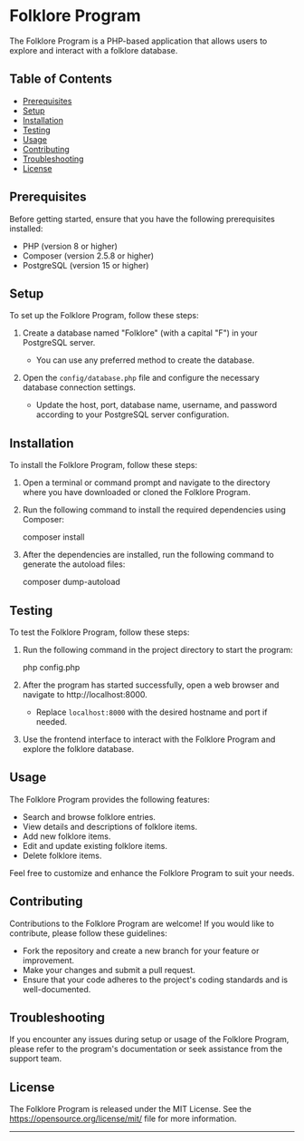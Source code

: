 # 
# Folklore Program

The Folklore Program is a PHP-based application that allows users to explore and interact with a folklore database.

## Table of Contents

- [Prerequisites](#prerequisites)
- [Setup](#setup)
- [Installation](#installation)
- [Testing](#testing)
- [Usage](#usage)
- [Contributing](#contributing)
- [Troubleshooting](#troubleshooting)
- [License](#license)

## Prerequisites

Before getting started, ensure that you have the following prerequisites installed:

- PHP (version 8 or higher)
- Composer (version 2.5.8 or higher)
- PostgreSQL (version 15 or higher)

## Setup

To set up the Folklore Program, follow these steps:

1. Create a database named "Folklore" (with a capital "F") in your PostgreSQL server.
   - You can use any preferred method to create the database.

2. Open the `config/database.php` file and configure the necessary database connection settings.
   - Update the host, port, database name, username, and password according to your PostgreSQL server configuration.

## Installation

To install the Folklore Program, follow these steps:

1. Open a terminal or command prompt and navigate to the directory where you have downloaded or cloned the Folklore Program.

2. Run the following command to install the required dependencies using Composer:

   
   composer install

3. After the dependencies are installed, run the following command to generate the autoload files:


   composer dump-autoload
   

## Testing

To test the Folklore Program, follow these steps:

1. Run the following command in the project directory to start the program:

   
   php config.php


2. After the program has started successfully, open a web browser and navigate to http://localhost:8000.
   - Replace `localhost:8000` with the desired hostname and port if needed.

3. Use the frontend interface to interact with the Folklore Program and explore the folklore database.

## Usage

The Folklore Program provides the following features:

- Search and browse folklore entries.
- View details and descriptions of folklore items.
- Add new folklore items.
- Edit and update existing folklore items.
- Delete folklore items.

Feel free to customize and enhance the Folklore Program to suit your needs.

## Contributing

Contributions to the Folklore Program are welcome! If you would like to contribute, please follow these guidelines:
- Fork the repository and create a new branch for your feature or improvement.
- Make your changes and submit a pull request.
- Ensure that your code adheres to the project's coding standards and is well-documented.

## Troubleshooting

If you encounter any issues during setup or usage of the Folklore Program, please refer to the program's documentation or seek assistance from the support team.

## License

The Folklore Program is released under the MIT License. See the https://opensource.org/license/mit/ file for more information.

---
